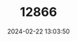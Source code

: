 ---
title: "12866"
category: "Mastomys erythroleucus"
draft: false
date: 2024-02-22 13:03:50
languages:
  English: ["Reddish-white Mastomys", "Guinea Multimammate Mouse"]
---